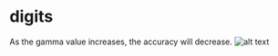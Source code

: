 # digits
As the gamma value increases, the accuracy will decrease. 
![alt text](https://github.com/kiran734/digits/blob/feature/gamma/gamma.png?raw=true)
